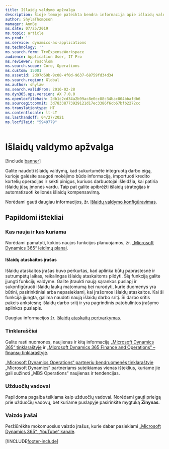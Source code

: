 ```yaml
---
title: Išlaidų valdymo apžvalga
description: Šioje temoje pateikta bendra informacija apie išlaidų valdymą ir saitus su papildomais ištekliais. Galite naudoti išlaidų valdymą, kad sukurtumėte integruotą darbo eigą, kurioje galėsite saugoti mokėjimo būdo informaciją, importuoti kredito kortelių operacijas ir sekti pinigus, kuriuos darbuotojai išleidžia, kai patiria išlaidų jūsų įmonės vardu.
author: ShylaThompson
manager: AnnBe
ms.date: 07/25/2019
ms.topic: article
ms.prod: ''
ms.service: dynamics-ax-applications
ms.technology: ''
ms.search.form: TrvExpenseWorkspace
audience: Application User, IT Pro
ms.reviewer: roschlom
ms.search.scope: Core, Operations
ms.custom: 15001
ms.assetid: 2d97d69b-9c08-4f0d-9637-68759fd34d34
ms.search.region: Global
ms.author: shylaw
ms.search.validFrom: 2016-02-28
ms.dyn365.ops.version: AX 7.0.0
ms.openlocfilehash: 2db1c2cd34a2b99ac8e0cc88c34bac804bbafdb6
ms.sourcegitcommit: 3d78338773929121d17ec3386f6cb67bfb2272cc
ms.translationtype: HT
ms.contentlocale: lt-LT
ms.lasthandoff: 04/27/2021
ms.locfileid: "5949779"
---
```

# <a name="expense-management-overview"></a>Išlaidų valdymo apžvalga

[!include [banner](../includes/banner.md)]

Galite naudoti išlaidų valdymą, kad sukurtumėte integruotą darbo eigą, kurioje galėsite saugoti mokėjimo būdo informaciją, importuoti kredito kortelių operacijas ir sekti pinigus, kuriuos darbuotojai išleidžia, kai patiria išlaidų jūsų įmonės vardu. Taip pat galite apibrėžti išlaidų strategijas ir automatizuoti kelionės išlaidų kompensavimą.

Norėdami gauti daugiau informacijos, žr. [Išlaidų valdymo konfigūravimas](plan-expense-management.md).

## <a name="additional-resources"></a>Papildomi ištekliai

### <a name="whats-new-and-in-development"></a>Kas nauja ir kas kuriama

Norėdami pamatyti, kokios naujos funkcijos planuojamos, žr. [„Microsoft Dynamics 365“ leidimų planai](/dynamics365/release-plans/).

#### <a name="expense-report-entry"></a>Išlaidų ataskaitos įrašas

Išlaidų ataskaitos įrašas buvo perkurtas, kad aplinka būtų paprastesnė ir sutrumpėtų laikas, reikalingas išlaidų ataskaitoms pildyti. Šią funkciją galite įjungti funkcijų valdyme. Galite įtraukti naują sąrankos puslapį ir sukonfigūruoti išlaidų laukų matomumą bei nurodyti, kurie duomenys yra būtini, pasirinktiniai arba nepasiekiami, kai įrašomos išlaidų ataskaitos. Kai ši funkcija įjungta, galima naudoti naują išlaidų darbo sritį. Ši darbo sritis pakeis ankstesnę išlaidų darbo sritį ir yra pagrindinis patobulintos įrašymo aplinkos puslapis.

Daugiau informacijos žr. [Išlaidų ataskaitų pertvarkymas](ExpenseWorkspaceNew.md).

### <a name="blogs"></a>Tinklaraščiai

Galite rasti nuomones, naujienas ir kitą informaciją [„Microsoft Dynamics 365“ tinklaraštyje](https://community.dynamics.com/b/msftdynamicsblog?c=Enterprise) ir [„Microsoft Dynamics 365 Finance and Operations“ – finansų tinklaraštyje](https://community.dynamics.com/365/financeandoperations/b/financials).

[„Microsoft Dynamics Operations“ partnerių bendruomenės tinklaraštyje](https://community.dynamics.com/partner/b/operationspartnercommunityblog) „Microsoft Dynamics“ partneriams suteikiamas vienas išteklius, kuriame jie gali sužinoti „MBS Operations“ naujienas ir tendencijas.

### <a name="task-guides"></a>Užduočių vadovai

Papildoma pagalba teikiama kaip užduočių vadovai. Norėdami gauti prieigą prie užduočių vadovų, bet kuriame puslapyje pasirinkite mygtuką **Žinynas**.

### <a name="videos"></a>Vaizdo įrašai

Peržiūrėkite mokomuosius vaizdo įrašus, kurie dabar pasiekiami [„Microsoft Dynamics 365“ „YouTube“ kanale](https://www.youtube.com/channel/UCJGCg4rB3QSs8y_1FquelBQ).


[!INCLUDE[footer-include](../includes/footer-banner.md)]